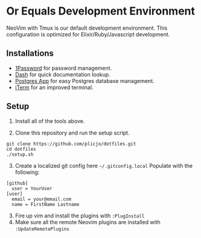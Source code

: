 # Or Equals Development Environment

NeoVim with Tmux is our default development environment.
This configuration is optimized for Elixir/Ruby/Javascript development.

## Installations

* [1Password](https://1password.com) for password management.
* [Dash](https://kapeli.com/dash) for quick documentation lookup.
* [Postgres App](https://postgresapp.com/) for easy Postgres database management.
* [iTerm](https://www.iterm2.com/) for an improved terminal.

## Setup
1. Install all of the tools above.

2. Clone this repository and run the setup script.
```
git clone https://github.com/plicjo/dotfiles.git
cd dotfiles
./setup.sh
```
3. Create a localized git config here `~/.gitconfig.local`
Populate with the following:

```
[github]
  user = YourUser
[user]
  email = your@email.com
  name = FirstName Lastname
```
3. Fire up vim and install the plugins with `:PlugInstall`
4. Make sure all the remote Neovim plugins are installed with `:UpdateRemotePlugins`
